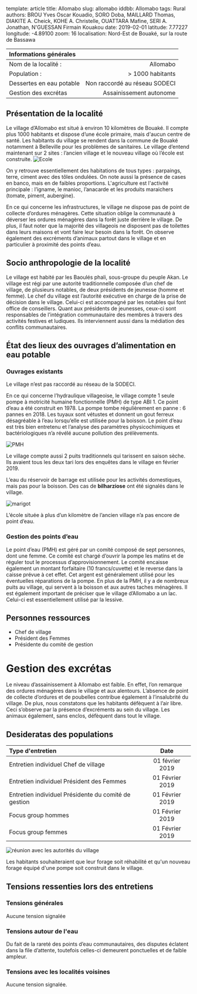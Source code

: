 template: article
title: Allomabo
slug: allomabo
iddbb: Allomabo
tags: Rural
authors: BROU Yves Oscar Kouadio, SORO Doba, MAILLARD Thomas, DIAKITE A. Cheick, KOHE A. Christelle, OUATTARA Mafine, SERI A. Jonathan, N'GUESSAN Firmain Kouakou
date: 2019-02-01
latitude:  7.77227
longitude: -4.89100
zoom: 16
localisation: Nord-Est de Bouaké, sur la route de Bassawa




|Informations générales||
|:--|--:|
| Nom de la localité : | Allomabo | 
| Population : | > 1000 habitants | 
| Dessertes en eau potable | Non raccordé au réseau SODECI | 
| Gestion des excrétas | Assainissement autonome |



## Présentation de la localité
Le village d’Allomabo est situé à environ 10 kilomètres de Bouaké. Il compte plus 1000 habitants et  dispose d’une école primaire, mais d'aucun centre de santé. Les habitants du village se rendent dans la commune de Bouaké notamment à Belleville pour les problèmes de sanitaires. Le village d’entend maintenant sur 2 sites : l’ancien village et le nouveau village où l’école est construite.
![Ecole](images/allomabo1.jpg "Ecole")


On y retrouve essentiellement des habitations de tous types : parpaings, terre, ciment avec des tôles ondulées. On note aussi la présence de cases en banco, mais en de faibles proportions. L'agriculture est l'activité principale : l’igname, le manioc, l’anacarde et les produits maraichers (tomate, piment, aubergine).


En ce qui concerne les infrastructures, le village ne dispose pas de point de collecte d’ordures ménagères. Cette situation oblige la communauté à  déverser les ordures ménagères dans la forêt juste derrière le village. De plus, il faut noter que la majorité des villageois ne disposent pas de toilettes dans leurs maisons et vont faire leur besoin dans la forêt. On observe également des excréments d’animaux partout dans le village et en particulier à proximité des points d’eau.

## Socio anthropologie de la localité 

Le village est habité par les Baoulés phali, sous-groupe du peuple Akan. Le village est régi par une autorité traditionnelle composée d’un chef de village, de plusieurs notables, de deux présidents de jeunesse (homme et femme). Le chef  du village est l’autorité exécutive en charge de la prise de décision dans le village. Celui-ci est accompagné par les notables qui font office de conseillers. Quant aux présidents de jeunesses, ceux-ci sont responsables de l’intégration communautaire des membres à travers des activités festives et ludiques. Ils interviennent aussi dans la médiation des conflits communautaires.

## État des lieux des ouvrages d’alimentation en eau potable

### Ouvrages existants
Le village n’est pas raccordé au réseau de la SODECI.



En ce qui concerne l’hydraulique villageoise, le village compte 1 seule pompe à motricité humaine fonctionnelle (PMH) de type ABI 1.  Ce point d’eau a été construit en 1978. La pompe tombe régulièrement en panne : 6 pannes en 2018. Les tuyaux sont vétustes et donnent un gout ferreux désagréable à l’eau lorsqu’elle est utilisée pour la  boisson. Le point d’eau est très bien entretenu et l’analyse des paramètres physicochimiques et bactériologiques n’a révélé aucune pollution des prélèvements.

![PMH](images/allomabo4.jpg "PMH")

Le village compte aussi 2 puits traditionnels qui tarissent en saison sèche. Ils avaient tous les deux tari lors des enquêtes dans le village en février 2019.


L’eau du réservoir de barrage est utilisée pour les activités domestiques, mais pas pour la boisson. Des cas de **bilharziose** ont été signalés dans le village. 

![marigot](images/allomabo3.jpg "marigot")

L’école située à plus d’un kilomètre de l’ancien village n’a pas encore de point d’eau.



### Gestion des points d’eau

Le point d’eau (PMH) est géré par un comité composé de sept personnes, dont une femme. Ce comité est chargé d’ouvrir la pompe les matins et de réguler tout le processus d’approvisionnement. Le comité encaisse également un montant forfaitaire (10 francs/cuvette) et le reverse dans la caisse prévue à cet effet. Cet argent est généralement utilisé pour les éventuelles réparations de la pompe. En plus de la PMH, il y a de nombreux puits au village, qui servent à la boisson et aux autres taches ménagères. Il est également important de préciser que le village d’Allomabo a un lac. Celui-ci est essentiellement utilisé par la lessive.

## Personnes ressources

* Chef de village 
* Président des Femmes 
* Présidente du comité de gestion


# Gestion des excrétas

Le niveau d’assainissement à Allomabo est faible. En effet, l’on remarque des ordures ménagères dans le village et aux alentours.  L’absence de point de collecte d’ordures et de poubelles contribue également à l’insalubrité du village. De plus, nous constatons que les habitants défèquent à l’air libre. Ceci s’observe par la présence d’excréments au sein du village. Les animaux également, sans enclos, défèquent dans tout le village.

## Desideratas des populations
| Type d'entretien | Date | 
| :-- | :--: | 
| Entretien individuel Chef de village|01 février 2019| 
| Entretien individuel Président des Femmes|01 Février 2019| 
| Entretien individuel Présidente du comité de gestion|01 Février 2019| 
| Focus group hommes |01 Février 2019| 
| Focus group femmes |01 Février 2019| 

![réunion avec les autorités du village](images/allomabo2.jpg "réunion avec les autorités du village")

Les habitants souhaiteraient que leur forage soit réhabilité et qu'un nouveau forage équipé d'une pompe soit construit dans le village.

## Tensions ressenties lors des entretiens

### Tensions générales
Aucune tension signalée

### Tensions autour de l'eau
Du fait de la rareté des points d’eau communautaires, des disputes éclatent dans la file d’attente, toutefois celles-ci demeurent ponctuelles et de faible ampleur.

### Tensions avec les localités voisines
Aucune tension signalée.
